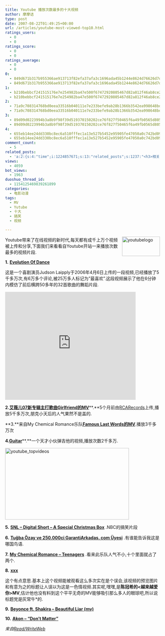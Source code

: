 ```yaml
---
title: Youtube 播放次数最多的十大视频
author: 摩摩诘
type: post
date: 2007-08-22T01:49:25+00:00
url: /articles/youtube-most-viewed-top10.html
ratings_users:
  - 0
  - 0
ratings_score:
  - 0
  - 0
ratings_average:
  - 0
  - 0
0:
  - 849d671b317b955366ae913713f82efa37afa3c1696ada45b1244e8624d76626d7d7b900d39bd987fd55cbb29f9f1296
  - 849d671b317b955366ae913713f82efa37afa3c1696ada45b1244e8624d76626d7d7b900d39bd987fd55cbb29f9f1296
1:
  - b210bebbcf241515176e7e254982ba47e500f67472920805467d82a812f46ab8ce22b2a1bafe6969bbebfe299ff6bf6a
  - b210bebbcf241515176e7e254982ba47e500f67472920805467d82a812f46ab8ce22b2a1bafe6969bbebfe299ff6bf6a
2:
  - 71a9c708314768bd0eea33516b040111e7e233befe9ab28b1366b3542ea998648bd5e306bfeec7a339a663d213b5c29c
  - 71a9c708314768bd0eea33516b040111e7e233befe9ab28b1366b3542ea998648bd5e306bfeec7a339a663d213b5c29c
3:
  - 89d09d0223994b3a8b9f98f39d519370150202ce76f827f50465f6a49fb0565d80513eba07bce7d23acec3579423c8e9
  - 89d09d0223994b3a8b9f98f39d519370150202ce76f827f50465f6a49fb0565d80513eba07bce7d23acec3579423c8e9
4:
  - 655eb14ee24dd330bc8ec6a510fffec1a13e527b5452e95905fe47050a0c742bd09abcf8b3473d65f099fa370ef46b9e
  - 655eb14ee24dd330bc8ec6a510fffec1a13e527b5452e95905fe47050a0c742bd09abcf8b3473d65f099fa370ef46b9e
comment_count:
  - 5
related_posts:
  - 'a:2:{s:4:"time";i:1224857671;s:13:"related_posts";s:1237:"<h3>相关日志</h3><ul class="related_post"><li><a href="http://www.digglife.cn/articles/gmail-videos-1.html" title="Gmail全球信封大接力第一批优秀作品">Gmail全球信封大接力第一批优秀作品</a></li><li><a href="http://www.digglife.cn/articles/funny-coincidence-japan.html" title="照片中有趣的巧合之日本篇">照片中有趣的巧合之日本篇</a></li><li><a href="http://www.digglife.cn/articles/gmail-video-final-cut.html" title="Gmail官方宣传片最终版出炉">Gmail官方宣传片最终版出炉</a></li><li><a href="http://www.digglife.cn/articles/adobe-flash-player-moviestar.html" title="Adobe Flash Player即将升级:Moviestar">Adobe Flash Player即将升级:Moviestar</a></li><li><a href="http://www.digglife.cn/articles/custom-preview-image-of-youtube-videos.html" title="自定义Youtube视频预览图">自定义Youtube视频预览图</a></li><li><a href="http://www.digglife.cn/articles/9-reasons-for-smashing-your-cellphone.html" title="砸掉手机的9大理由">砸掉手机的9大理由</a></li><li><a href="http://www.digglife.cn/articles/10-reasons-for-using-google-toolbar.html" title="使用Google工具栏的十个理由">使用Google工具栏的十个理由</a></li></ul>";}'
views:
  - 4059
bot_views:
  - 1963
duoshuo_thread_id:
  - 1154125469839261899
categories:
  - 电影动漫
tags:
  - MV
  - Yutube
  - 十大
  - 搞笑
  - 视频

---
```

<a atomicselection="true" href="https://www.digglife.net/wp-content/uploads/3/379/2007/08/youtubelogo1.gif"><img align="right" width="123" src="http://digglife.qiniudn.com/wp-content/uploads/3/379/2007/08/youtubelogo-thumb1.gif" alt="youtubelogo" height="63" /></a> Youtube带来了在线视频的新时代,每天都有成千上万个视频被上传和分享,下面我们来看看自Youtube开站一来播放次数最多的视频片段.

**1.** <a target="_blank" href="http://www.youtube.com/watch?v=dMH0bHeiRNg"><strong>Evolution Of Dance</strong></a>

这是一个喜剧演员Judson Laipply于2006年4月6日上传的一段视频,已经播放了5千多万次,有6万多个评论,被25万多人标记为&#8221;最喜欢&#8221;.这段视频展示了他在6分钟内模仿了前后横跨50多年的32首歌曲的舞蹈片段.

<!--more-->

<embed wmode="transparent" height="350" width="425" src="http://www.youtube.com/v/dMH0bHeiRNg">
</embed>

**2.**<a target="_blank" href="http://www.youtube.com/watch?v=cQ25-glGRzI"><strong>艾薇儿07新专辑主打歌曲Girlfriend的MV</strong></a>**.**5个月前由[RCARecords][1]上传,播放5千多万次,朋克小天后的人气果然不是盖的.

**3.**来自My Chemical Romance乐队<a target="_blank" href="http://www.youtube.com/watch?v=8bbTtPL1jRs"><strong>Famous Last Words的MV</strong></a>.播放3千多万次

**4.**<a target="_blank" href="http://www.youtube.com/watch?v=QjA5faZF1A8"><strong>Guitar</strong></a>**.**一个天才小伙弹吉他的视频,播放次数2千多万.

<a atomicselection="true" href="https://www.digglife.net/wp-content/uploads/3/379/2007/08/youtube-topvideos.jpg"><img width="403" src="http://digglife.qiniudn.com/wp-content/uploads/3/379/2007/08/youtube-topvideos-thumb.jpg" alt="youtube_topvideos" height="232" /></a>

**5.** [**SNL &#8211; Digital Short &#8211; A Special Christmas Box**][2] .NBC的搞笑片段

**6.** [**Tuğba Özay ve 250.000ci GarantiArkadas. com Üyesi**][3] .有谁能告诉我这是哪国鸟语.

**7.** [**My Chemical Romance &#8211; Teenagers**][4] .看来此乐队人气不小,十个里面就占了两个.

**8.** [**xxx**][5]

这个有点意思.基本上这个视频能被观看这么多次实在是个误会,该视频的预览图片和有意为之的标题让人误以为这是一色情视频.其实呢,嘿嘿,是**陈冠希的<越来越爱你>MV**,估计他也没有料到这个平平无奇的MV能够吸引那么多人的眼球吧,所以说标题党是灰常牛*的.

**9.** [**Beyonce ft. Shakira &#8211; Beautiful Liar (mv)**][6]

**10.** [**Akon &#8211; &#8220;Don&#8217;t Matter&#8221;**][7]

_来自_<a target="_blank" href="http://www.readwriteweb.com/archives/top_10_youtube_videos_of_all_time.php"><em>Read/WriteWeb</em></a>

 [1]: http://www.youtube.com/user/RCARecords
 [2]: http://www.youtube.com/watch?v=1dmVU08zVpA
 [3]: http://www.youtube.com/watch?v=w2xUzv6iZWo
 [4]: http://www.youtube.com/watch?v=k6EQAOmJrbw
 [5]: http://www.youtube.com/watch?v=innfyQZHPpo
 [6]: http://www.youtube.com/watch?v=RtIHBRsy1lI
 [7]: http://www.youtube.com/watch?v=b3u65f4CRLk
